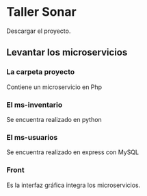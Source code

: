 # Taller Sonar
Descargar el proyecto.

## Levantar los microservicios
### La carpeta proyecto
Contiene un microservicio en Php
### El ms-inventario
Se encuentra realizado en python
### El ms-usuarios 
Se encuentra realizado en express con MySQL
### Front
Es la interfaz gráfica integra los microservicios.
